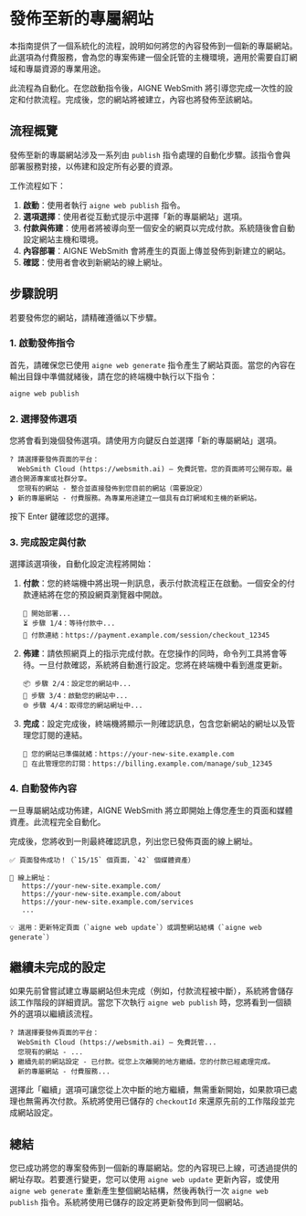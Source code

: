 # 發佈至新的專屬網站

本指南提供了一個系統化的流程，說明如何將您的內容發佈到一個新的專屬網站。此選項為付費服務，會為您的專案佈建一個全託管的主機環境，適用於需要自訂網域和專屬資源的專業用途。

此流程為自動化。在您啟動指令後，AIGNE WebSmith 將引導您完成一次性的設定和付款流程。完成後，您的網站將被建立，內容也將發佈至該網站。

## 流程概覽

發佈至新的專屬網站涉及一系列由 `publish` 指令處理的自動化步驟。該指令會與部署服務對接，以佈建和設定所有必要的資源。

工作流程如下：
1.  **啟動**：使用者執行 `aigne web publish` 指令。
2.  **選項選擇**：使用者從互動式提示中選擇「新的專屬網站」選項。
3.  **付款與佈建**：使用者將被導向至一個安全的網頁以完成付款。系統隨後會自動設定網站主機和環境。
4.  **內容部署**：AIGNE WebSmith 會將產生的頁面上傳並發佈到新建立的網站。
5.  **確認**：使用者會收到新網站的線上網址。

## 步驟說明

若要發佈您的網站，請精確遵循以下步驟。

### 1. 啟動發佈指令

首先，請確保您已使用 `aigne web generate` 指令產生了網站頁面。當您的內容在輸出目錄中準備就緒後，請在您的終端機中執行以下指令：

```bash
aigne web publish
```

### 2. 選擇發佈選項

您將會看到幾個發佈選項。請使用方向鍵反白並選擇「新的專屬網站」選項。

```text
? 請選擇要發佈頁面的平台：
  WebSmith Cloud (https://websmith.ai) – 免費託管。您的頁面將可公開存取。最適合開源專案或社群分享。
  您現有的網站 - 整合並直接發佈到您目前的網站（需要設定）
❯ 新的專屬網站 - 付費服務。為專業用途建立一個具有自訂網域和主機的新網站。
```

按下 Enter 鍵確認您的選擇。

### 3. 完成設定與付款

選擇該選項後，自動化設定流程將開始：

1.  **付款**：您的終端機中將出現一則訊息，表示付款流程正在啟動。一個安全的付款連結將在您的預設網頁瀏覽器中開啟。

    ```text
    🚀 開始部署...
    ⏳ 步驟 1/4：等待付款中...
    🔗 付款連結：https://payment.example.com/session/checkout_12345
    ```

2.  **佈建**：請依照網頁上的指示完成付款。在您操作的同時，命令列工具將會等待。一旦付款確認，系統將自動進行設定。您將在終端機中看到進度更新。

    ```text
    📦 步驟 2/4：設定您的網站中...
    🚀 步驟 3/4：啟動您的網站中...
    🌐 步驟 4/4：取得您的網站網址中...
    ```

3.  **完成**：設定完成後，終端機將顯示一則確認訊息，包含您新網站的網址以及管理您訂閱的連結。

    ```text
    🔗 您的網站已準備就緒：https://your-new-site.example.com
    🔗 在此管理您的訂閱：https://billing.example.com/manage/sub_12345
    ```

### 4. 自動發佈內容

一旦專屬網站成功佈建，AIGNE WebSmith 將立即開始上傳您產生的頁面和媒體資產。此流程完全自動化。

完成後，您將收到一則最終確認訊息，列出您已發佈頁面的線上網址。

```text
✅ 頁面發佈成功！（`15/15` 個頁面，`42` 個媒體資產）

🔗 線上網址：
   https://your-new-site.example.com/
   https://your-new-site.example.com/about
   https://your-new-site.example.com/services
   ...

💡 選用：更新特定頁面（`aigne web update`）或調整網站結構（`aigne web generate`）
```

## 繼續未完成的設定

如果先前曾嘗試建立專屬網站但未完成（例如，付款流程被中斷），系統將會儲存該工作階段的詳細資訊。當您下次執行 `aigne web publish` 時，您將看到一個額外的選項以繼續該流程。

```text
? 請選擇要發佈頁面的平台：
  WebSmith Cloud (https://websmith.ai) – 免費託管...
  您現有的網站 - ...
❯ 繼續先前的網站設定 - 已付款。從您上次離開的地方繼續。您的付款已經處理完成。
  新的專屬網站 - 付費服務...
```

選擇此「繼續」選項可讓您從上次中斷的地方繼續，無需重新開始，如果款項已處理也無需再次付款。系統將使用已儲存的 `checkoutId` 來還原先前的工作階段並完成網站設定。

## 總結

您已成功將您的專案發佈到一個新的專屬網站。您的內容現已上線，可透過提供的網址存取。若要進行變更，您可以使用 `aigne web update` 更新內容，或使用 `aigne web generate` 重新產生整個網站結構，然後再執行一次 `aigne web publish` 指令。系統將使用已儲存的設定將更新發佈到同一個網站。